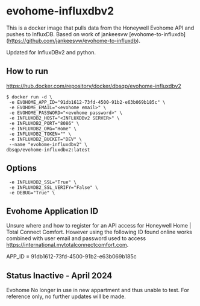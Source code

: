 # evohome-influxdbv2

This is a docker image that pulls data from the Honeywell Evohome API and pushes to InfluxDB. Based on work of jankeesvw [evohome-to-influxdb] (https://github.com/jankeesvw/evohome-to-influxdb).

Updated for InfluxDBv2 and python.

## How to run
https://hub.docker.com/repository/docker/dbsqp/evohome-influxdbv2
```
$ docker run -d \
 -e EVOHOME_APP_ID="91db1612-73fd-4500-91b2-e63b069b185c" \
 -e EVOHOME_EMAIL="<evohome email>" \
 -e EVOHOME_PASSWORD="<evohome password>" \
 -e INFLUXDB2_HOST="<INFLUXDBv2 SERVER>" \
 -e INFLUXDB2_PORT="8086" \
 -e INFLUXDB2_ORG="Home" \
 -e INFLUXDB2_TOKEN="" \
 -e INFLUXDB2_BUCKET="DEV" \
 --name "evohome-influxdbv2" \
dbsqp/evohome-influxdbv2:latest
```

## Options
```
 -e INFLUXDB2_SSL="True" \
 -e INFLUXDB2_SSL_VERIFY="False" \
 -e DEBUG="True" \
```

## Evohome Application ID

Unsure where and how to register for an API access for Honeywell Home | Total Connect Comfort. However using the following ID found online works combined with user email and password used to access https://international.mytotalconnectcomfort.com.

APP_ID = 91db1612-73fd-4500-91b2-e63b069b185c

## Status Inactive - April 2024
Evohome No longer in use in new appartment and thus unable to test. For reference only, no further updates will be made.




